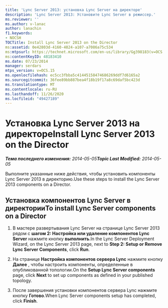 ```yaml
---
title: 'Lync Server 2013: установка Lync Server на директоре'
description: 'Lync Server 2013: Установите Lync Server в режиссер.'
ms.reviewer: ''
ms.author: v-lanac
author: lanachin
f1.keywords:
- NOCSH
TOCTitle: Install Lync Server 2013 on the Director
ms:assetid: 0e42803d-4160-4824-a107-a7086a75c534
ms:mtpsurl: https://technet.microsoft.com/en-us/library/Gg398183(v=OCS.15)
ms:contentKeyID: 48183410
ms.date: 07/23/2014
manager: serdars
mtps_version: v=OCS.15
ms.openlocfilehash: ec5cc3fbba5c41445158474686269ddf7d6165a2
ms.sourcegitcommit: 36fee89bb887bea4f18b19f17a8c69daf5bc423d
ms.translationtype: MT
ms.contentlocale: ru-RU
ms.lasthandoff: 11/26/2020
ms.locfileid: "49427189"
---
```

# <a name="install-lync-server-2013-on-the-director"></a><span data-ttu-id="7ee22-103">Установка Lync Server 2013 на директоре</span><span class="sxs-lookup"><span data-stu-id="7ee22-103">Install Lync Server 2013 on the Director</span></span>

<div data-xmlns="http://www.w3.org/1999/xhtml">

<div class="topic" data-xmlns="http://www.w3.org/1999/xhtml" data-msxsl="urn:schemas-microsoft-com:xslt" data-cs="https://msdn.microsoft.com/">

<div data-asp="https://msdn2.microsoft.com/asp">



</div>

<div id="mainSection">

<div id="mainBody"><span data-ttu-id="7ee22-104">

<span> </span></span><span class="sxs-lookup"><span data-stu-id="7ee22-104">

<span> </span></span></span>

<span data-ttu-id="7ee22-105">_**Тема последнего изменения:** 2014-05-05_</span><span class="sxs-lookup"><span data-stu-id="7ee22-105">_**Topic Last Modified:** 2014-05-05_</span></span>

<span data-ttu-id="7ee22-106">Выполните указанные ниже действия, чтобы установить компоненты Lync Server 2013 в директорию.</span><span class="sxs-lookup"><span data-stu-id="7ee22-106">Use these steps to install the Lync Server 2013 components on a Director.</span></span>

<div>

## <a name="to-install-lync-server-components-on-a-director"></a><span data-ttu-id="7ee22-107">Установка компонентов Lync Server в директории</span><span class="sxs-lookup"><span data-stu-id="7ee22-107">To install Lync Server components on a Director</span></span>

1.  <span data-ttu-id="7ee22-108">В мастере развертывания Lync Server на странице Lync Server 2013 рядом с **шагом 2: Настройка или удаление компонентов Lync Server** нажмите кнопку **выполнить**.</span><span class="sxs-lookup"><span data-stu-id="7ee22-108">In the Lync Server Deployment Wizard, on the Lync Server 2013 page, next to **Step 2: Setup or Remove Lync Server Components**, click **Run**.</span></span>

2.  <span data-ttu-id="7ee22-109">На странице **Настройка компонентов сервера Lync** нажмите кнопку **Далее** , чтобы настроить компоненты, определенные в опубликованной топологии.</span><span class="sxs-lookup"><span data-stu-id="7ee22-109">On the **Setup Lync Server components** page, click **Next** to set up components as defined in your published topology.</span></span>

3.  <span data-ttu-id="7ee22-110">После завершения установки компонентов сервера Lync нажмите кнопку **Готово**.</span><span class="sxs-lookup"><span data-stu-id="7ee22-110">When Lync Server components setup has completed, click **Finish**.</span></span>

<span data-ttu-id="7ee22-111"></div>

</div>

<span> </span>

</div>

</div>

</span><span class="sxs-lookup"><span data-stu-id="7ee22-111"></div>

</div>

<span> </span>

</div>

</div>

</span></span></div>


